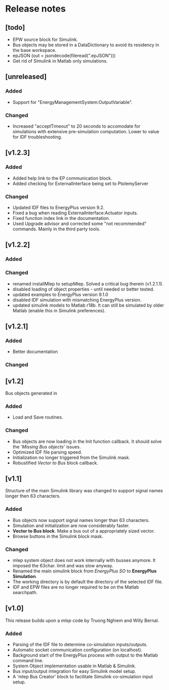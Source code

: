 # Release notes

## [todo] 
 * EPW source block for Simulink.
 * Bus objects may be stored in a DataDictionary to avoid its residency in 
   the base workspace.
 * epJSON (out = jsondecode(fileread(".epJSON")))
 * Get rid of Simulink in Matlab only simulations.

## [unreleased] 

### Added    
 * Support for "EnergyManagementSystem:OutputVariable".

### Changed
 * Increased "acceptTimeout" to 20 seconds to accomodate for simulations with
   extensive pre-simulation computation. Lower to value for IDF troubleshooting.


## [v1.2.3] 

### Added
* Added help link to the EP communication block.
 * Added checking for ExternalInterface being set to PtolemyServer

### Changed
 * Updated IDF files to EnergyPlus version 9.2.
 * Fixed a bug when reading ExternalInterface:Actuator inputs.  
 * Fixed function index link in the documentation. 
 * Used Upgrade advisor and corrected some "not recommended" commands. Mainly in the third party tools.
 
## [v1.2.2] 

### Added    

### Changed
 * renamed installMlep to setupMlep. Solved a critical bug therein (v1.2.1.1).
 * disabled loading of object properties - until needed or better tested.
 * updated examples to EnergyPlus version 9.1.0
 * disabled IDF simulation with mismatching EnergyPlus version. 
 * updated simulink models to Matlab r18b. It can still be simulated by older Matlab (enable this in Simulink preferences).
  
## [v1.2.1] 

### Added   
 * Better documentation

### Changed
 
## [v1.2]
Bus objects generated in 

### Added 
 * Load and Save routines.  
 
### Changed
 * Bus objects are now loading in the Init function callback. It should solve 
   the '_Missing Bus objects_' issues.
 * Optimized IDF file parsing speed.
 * Initialization no longer triggered from the Simulink mask.
 * Robustified _Vector to Bus_ block callback.

## [v1.1]
Structure of the main Simulink library was changed to support signal names longer then 63 characters.

### Added
 * Bus objects now support signal names longer than 63 characters.
 * Simulation and initialization are now considerably faster. 
 * **Vector to Bus block**. Make a bus out of a appropriately sized vector.
 * Browse buttons in the Simulink block mask.
 
### Changed
 * mlep system object does not work internally with busses anymore. It imposed the 63char. limit and was slow anyway. 
 * Renamed the main simulink block from _EnergyPlus SO_ to **EnergyPlus Simulation**.
 * The working directory is by default the directory of the selected IDF file.
 * IDF and EPW files are no longer required to be on the Matlab searchpath.
 
 ## [v1.0]
This release builds upon a _mlep_ code by Truong Nghiem and Willy Bernal.

 ### Added
 * Parsing of the IDF file to determine co-simulation inputs/outputs.
 * Automatic socket communication configuration (on localhost).
 * Background start of the EnergyPlus process with output to the Matlab command line.
 * System Object implementation usable in Matlab & Simulink.
 * Bus input/output integration for easy Simulink model setup.
 * A 'mlep Bus Creator' block to facilitate Simulink co-simulation input setup.